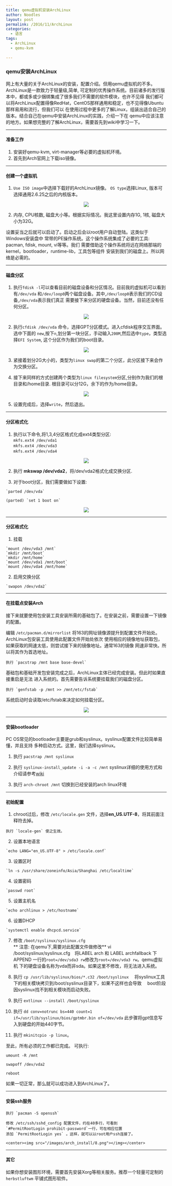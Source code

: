 ```yaml
---
title: qemu虚拟机安装ArchLinux
author: Noodles
layout: post
permalink: /2016/11/ArchLinux
categories:
  - 语言
tags:
  - ArchLinux
  - qemu-kvm
  
---
```


### qemu安装ArchLinux

<!--more-->

网上有大量的关于ArchLinux的安装，配置介绍。但用qemu虚拟机的不多。ArchLinux是一款致力于轻量级,简单,
可定制的优秀操作系统。目前诸多的发行版本中，都或多或少捆绑集成了很多我们不需要的软件模块，也许不见得
我们都可以将ArchLinux配置得像RedHat，CentOS那样通用和稳定，也不见得像Ubuntu那样易用和流行，但我们可以
在使用过程中更多的了解Linux，组装出适合自己的版本。结合自己在qemu中安装ArchLinux的实践，介绍一下在
qemu中应该注意的地方。如果想完整的了解ArchLinux，需要首先到wiki中学习一下。

 ---------------------------------------------------

#### 准备工作
 1. 安装好qemu-kvm, virt-manager等必要的虚拟机环境。
 2. 首先到Arch官网上下载iso镜像。

 ---------------------------------------------------

#### 创建一个虚拟机

 1. `Use ISO image`中选择下载好的ArchLinux镜像。
 `OS type`选择Linux, 版本可选择通用2.6.25之后的内核版本。
  
 <center><img src="/images/arch_install/1.png"></img></center>

 2. 内存, CPU核数, 磁盘大小等。根据实际情况。我这里设置内存1G, 1核, 磁盘大小为32G。
 
 设置妥当之后就可以启动了。启动之后会以root用户自动登陆。这类似于Windows安装盘中
 常带的PE操作系统。这个操作系统集成了必要的工具: pacman, fdisk, mount, vi等等。我们
 需要借助这个操作系统将远在网络那端的kernel，bootloader，runtime-lib，工具包等组件
 安装到我们的磁盘上。所以网络是必需的。

 ---------------------------------------------------

#### 磁盘分区

 1. 执行`fdisk -l`可以查看目前的磁盘设备和分区情况。目前我的虚拟机可以看到有`/dev/vda`
 和`/dev/loop0`两个磁盘设备。其中,`/dev/loop0`表示我们的CD设备,`/dev/vda`表示我们真正
 需要接下来分区的硬盘设备。当然，目前还没有任何分区。
 
 <center><img src="/images/arch_install/2.png"></img></center>

 2. 执行`cfdisk /dev/vda` 命令，选择GPT分区模式。进入cfdisk程序交互界面。选中下面的
 `new`,按下`n`,划分第一块分区，手动输入`200M`,然后选中`type`，类型选择`EFI System`,
 这个分区作为我们的boot目录。
 
 <center><img src="/images/arch_install/3.png"></img></center>
 
 3. 紧接着划分2G大小的，类型为`linux swap`的第二个分区，此分区接下来会作为交换分区。

 4. 接下来同样的方式创建两个类型为`linux filesystem`分区,分别作为我们的根目录和/home目录.
 根目录可以分12G，余下的作为/home目录。
 
 <center><img src="/images/arch_install/4.png"></img></center>

 5. 设置完成后，选择`write`，然后退出。

 ---------------------------------------------------

#### 分区格式化

  1. 执行以下命令,将1,3,4分区格式化成ext4类型分区:   
    `mkfs.ext4 /dev/vda1`  
    `mkfs.ext4 /dev/vda3`  
    `mkfs.ext4 /dev/vda4`  
 
 <center><img src="/images/arch_install/5.png"></img></center>

  2. 执行 **mkswap /dev/vda2**，将/dev/vda2格式化成交换分区.

  3. 对于boot分区，我们需要做如下设置:  

    `parted /dev/vda`

    (parted) `set 1 boot on`
  
 <center><img src="/images/arch_install/6.png"></img></center>

 ---------------------------------------------------

#### 分区格式化

  1. 挂载

    `mount /dev/vda3 /mnt`  
    `mkdir /mnt/boot`  
    `mkdir /mnt/home`  
    `mount /dev/vda1 /mnt/boot`  
    `mount /dev/vda4 /mnt/home`  

  2. 启用交换分区

    `swapon /dev/vda2`

 ---------------------------------------------------

#### 在挂载点安装Arch
 
  接下来就要使用包安装工具安装所需的基础包了。在安装之前，需要设置一下镜像的配置。

  编辑 `/etc/pacman.d/mirrorlist`
  将163的网址镜像源提升到配置文件开始处。ArchLinux包安装工具使用此配置文件开始处依次
  使用相应的镜像地址获取包，如果获取的网速太低，则尝试接下来的镜像地址。通常163的镜像
  网速非常快。所以将其作为首选地址。

    执行 `pacstrap /mnt base base-devel`  

  基础包和基础开发包安装完成之后，ArchLinux主体已经完成安装。但此时如果直接重启是无法
  进入系统的。首先需要告诉系统要挂载我们的磁盘分区。

    执行 `genfstab -p /mnt >> /mnt/etc/fstab`  

  系统启动时会读取/etc/fstab来决定如何挂载分区。
  
  <center><img src="/images/arch_install/7.png"></img></center>

 ---------------------------------------------------

#### 安装bootloader

  PC OS常见的bootloader主要是grub和syslinux。syslinux配置文件比较简单易懂，并且支持
  多种启动方式。这里，我们选择syslinux。

  1. 执行 `pacstrap /mnt syslinux`

  2. 执行 `syslinux-install_update -i -a -c /mnt`
  syslinux详细的使用方式和介绍请参考[wiki](https://wiki.archlinux.org/index.php/Syslinux)

  3. 执行 `arch-chroot /mnt` 切换到已经安装的arch linux环境

 ---------------------------------------------------

#### 初始配置

  1. chroot过后，修改 `/etc/locale.gen` 文件，选择**en_US.UTF-8**，将其前面注释符去掉。  
  
    执行 `locale-gen` 使之生效。  
    
  2. 设置本地语言  

    `echo LANG="en_US.UTF-8" > /etc/locale.conf`

  3. 设置区时  

    `ln -s /usr/share/zoneinfo/Asia/Shanghai /etc/localtime`  

  4. 设置密码  

    `passwd root`

  5. 设置主机名

    `echo archlinux > /etc/hostname`

  6. 设置DHCP

    `systemctl enable dhcpcd.service`

  7. 修改 `/boot/syslinux/syslinux.cfg`  
  ** 注意: 在qemu下,需要对此配置文件做修改**
  vi /boot/syslinux/syslinux.cfg　将LABEL arch 和 LABEL archfallback
  下APPEND 一行的`root=/dev/sda3 rw`修改为`root=/dev/vda3 rw`。qemu虚拟机
  下的硬盘设备名称为vda而非sda。如果这里不修改，将无法进入系统。

  8. 执行 `cp /usr/lib/syslinux/bios/*.c32 /boot/syslinux`
　将syslinux工具下的相关模块拷贝到/boot/syslinux目录下，如果不这样也会导致
　boot阶段因syslinux找不到相关模块而启动失败。

  9. 执行 `extlinux --install /boot/syslinux`

  10. 执行 `dd conv=notrunc bs=440 count=1 if=/usr/lib/syslinux/bios/gptmbr.bin of=/dev/vda`
  此步骤将gpt信息写入到硬盘的开始440字节。

  11. 执行 `mkinitcpio -p linux`。

  至此，所有必须的工作都已完成。
  可执行:

  `umount -R /mnt`

  `swapoff /dev/vda2`
  
  `reboot`

  如果一切正常，那么就可以成功进入到ArchLinux了。

 ---------------------------------------------------
#### 安装ssh服务

    执行 `pacman -S openssh`  

    修改 /etc/ssh/sshd_config 配置文件，约在40多行，可看到
    `#PermitRootLogin prohibit-password`一行，可在相应位置
    添加 `PermitRootLogin yes` 。这样，就可以以root用户ssh连接了。
  
    <center><img src="/images/arch_install/8.png"></img></center>

 ---------------------------------------------------
#### 其它
  
  如果你想安装图形环境，需要首先安装Xorg等相关服务。推荐一个轻量可定制的
  `herbstluftwm` 平铺式图形软件。

